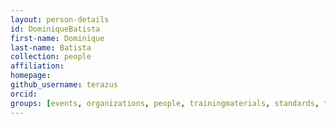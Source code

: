 ```yaml
---
layout: person-details
id: DominiqueBatista
first-name: Dominique
last-name: Batista
collection: people
affiliation:
homepage:
github_username: terazus
orcid:
groups: [events, organizations, people, trainingmaterials, standards, tools]
---
```

